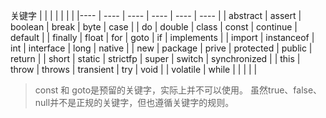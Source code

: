 关键字
|     |     |     |     |     |     |
|---- | ---- | ---- | ---- | ---- | ---- |
| abstract | assert | boolean | break | byte | case |
| do | double | class | const | continue | default |
| finally | float | for | goto | if  | implements |
| import | instanceof | int | interface | long  | native |
| new | package | prive | protected | public  | return |
| short | static | strictfp | super | switch  | synchronized |
| this | throw | throws | transient | try  | void |
| volatile | while |  |  |  |  |

> const 和 goto是预留的关键字，实际上并不可以使用。
虽然true、false、null并不是正规的关键字，但也遵循关键字的规则。